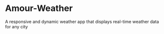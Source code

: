 # Amour-Weather
A responsive and dynamic weather app that displays real-time weather data for any city
